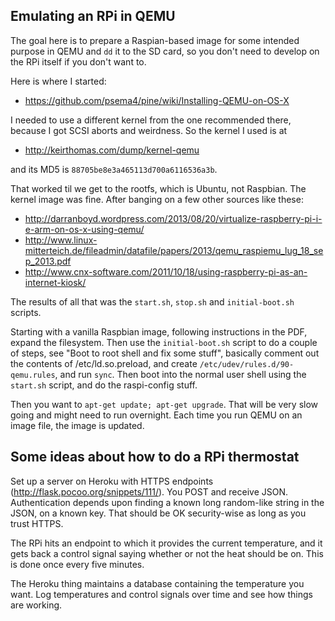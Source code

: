 Emulating an RPi in QEMU
-

The goal here is to prepare a Raspian-based image for some intended purpose in
QEMU and `dd` it to the SD card, so you don't need to develop on the RPi itself
if you don't want to.

Here is where I started:

* https://github.com/psema4/pine/wiki/Installing-QEMU-on-OS-X

I needed to use a different kernel from the one recommended there, because I got
SCSI aborts and weirdness. So the kernel I used is at

* http://keirthomas.com/dump/kernel-qemu

and its MD5 is `88705be8e3a465113d700a6116536a3b`.

That worked til we get to the rootfs, which is Ubuntu, not Raspbian. The kernel
image was fine. After banging on a few other sources like these:

* http://darranboyd.wordpress.com/2013/08/20/virtualize-raspberry-pi-i-e-arm-on-os-x-using-qemu/
* http://www.linux-mitterteich.de/fileadmin/datafile/papers/2013/qemu_raspiemu_lug_18_sep_2013.pdf
* http://www.cnx-software.com/2011/10/18/using-raspberry-pi-as-an-internet-kiosk/

The results of all that was the `start.sh`, `stop.sh` and `initial-boot.sh` scripts.

Starting with a vanilla Raspbian image, following instructions in the PDF,
expand the filesystem. Then use the `initial-boot.sh` script to do a couple of
steps, see "Boot to root shell and fix some stuff", basically comment out the
contents of /etc/ld.so.preload, and create `/etc/udev/rules.d/90-qemu.rules`,
and run `sync`. Then boot into the normal user shell using the `start.sh`
script, and do the raspi-config stuff.

Then you want to `apt-get update; apt-get upgrade`. That will be very slow
going and might need to run overnight. Each time you run QEMU on an image
file, the image is updated.

Some ideas about how to do a RPi thermostat
-

Set up a server on Heroku with HTTPS endpoints
(http://flask.pocoo.org/snippets/111/). You POST and receive JSON.
Authentication depends upon finding a known long random-like string in the
JSON, on a known key. That should be OK security-wise as long as you trust
HTTPS.

The RPi hits an endpoint to which it provides the current temperature, and it
gets back a control signal saying whether or not the heat should be on. This is
done once every five minutes.

The Heroku thing maintains a database containing the temperature you want. Log
temperatures and control signals over time and see how things are working.
